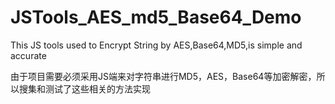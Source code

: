 # JSTools_AES_md5_Base64_Demo
This JS tools used to Encrypt String by AES,Base64,MD5,is simple and accurate

由于项目需要必须采用JS端来对字符串进行MD5，AES，Base64等加密解密，所以搜集和测试了这些相关的方法实现
